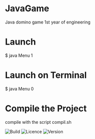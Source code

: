 # JavaGame
Java domino game 1st year of engineering 

# Launch
$ java Menu 1

# Launch on Terminal
$ java Menu 0

# Compile the Project

compile with the script compil.sh

![Build](https://img.shields.io/badge/build-passing-brightgreen)
![Licence](https://img.shields.io/badge/licence-MIT-blue)
![Version](https://img.shields.io/badge/version-1.0.0-orange)
